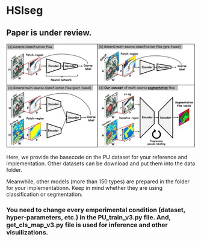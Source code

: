 # HSIseg

## Paper is under review. 

![Graphical_Abstract](https://github.com/zhouweilian1904/HSI_Segmentation/blob/main/graphical_abstract.jpg)

Here, we provide the basecode on the PU dataset for your reference and implementation. Other datasets can be download and put them into the data folder.

Meanwhile, other models (more than 150 types) are prepared in the folder for your implementationn. Keep in mind whether they are using classification or segmentation.

### You need to change every emperimental condition (dataset, hyper-parameters, etc.) in the PU_train_v3.py file. And, get_cls_map_v3.py file is used for inference and other visuilizations.  





